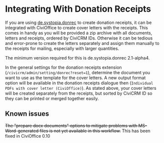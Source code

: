 # Integrating With Donation Receipts

If you are using
[de.systopia.donrec](https://github.com/systopia/de.systopia.donrec) to create
donation receipts, it can be integrated with CiviOffice to create cover letters
with the receipts. This comes in handy as you will be provided a zip archive with all documents, letters and receipts, ordered by CiviCRM IDs. Otherwise it can be tedious and error-prone to create the letters separately and assign them manually to the receipts for mailing, especially with larger quantities.

The minimum version required for this is
de.systopia.donrec 2.1-alpha4.

In the general settings for the donation receipts
extension (`/civicrm/admin/setting/donrec?reset=1`), determine the document
you want to use as the template for the cover letters. A new output format
option will be available in the donation receipts dialogue
then (`Individual PDFs with cover letter (CiviOffice)`). As stated above, your cover letters
will be created separately from the receipts, but sorted by CiviCRM ID so they can be printed
or merged together easily. 

## Known issues
~~The "prepare docx documents" options to mitigate problems with MS-Word-generated
files is not yet available in this workflow.~~ 
This has been fixed in CiviOffice 0.10
